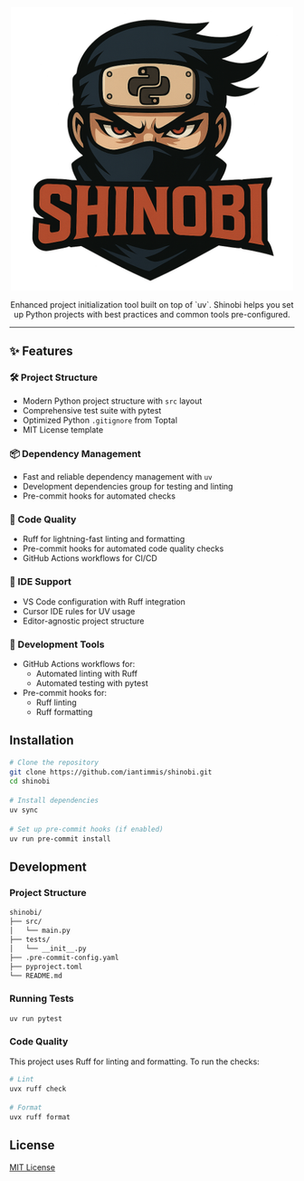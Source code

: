 <div align="center">
  <img src="images/shinobi.png" width="500">
  <p>Enhanced project initialization tool built on top of `uv`. Shinobi helps you set up Python projects with best practices and common tools pre-configured.</p>
</div>

---

## ✨ Features

### 🛠️ Project Structure

- Modern Python project structure with `src` layout
- Comprehensive test suite with pytest
- Optimized Python `.gitignore` from Toptal
- MIT License template

### 📦 Dependency Management

- Fast and reliable dependency management with `uv`
- Development dependencies group for testing and linting
- Pre-commit hooks for automated checks

### 🧰 Code Quality

- Ruff for lightning-fast linting and formatting
- Pre-commit hooks for automated code quality checks
- GitHub Actions workflows for CI/CD

### 🎯 IDE Support

- VS Code configuration with Ruff integration
- Cursor IDE rules for UV usage
- Editor-agnostic project structure

### 🔧 Development Tools

- GitHub Actions workflows for:
  - Automated linting with Ruff
  - Automated testing with pytest
- Pre-commit hooks for:
  - Ruff linting
  - Ruff formatting

## Installation

```bash
# Clone the repository
git clone https://github.com/iantimmis/shinobi.git
cd shinobi

# Install dependencies
uv sync

# Set up pre-commit hooks (if enabled)
uv run pre-commit install
```

## Development

### Project Structure

```
shinobi/
├── src/
│   └── main.py
├── tests/
│   └── __init__.py
├── .pre-commit-config.yaml
├── pyproject.toml
└── README.md
```

### Running Tests

```bash
uv run pytest
```

### Code Quality

This project uses Ruff for linting and formatting. To run the checks:

```bash
# Lint
uvx ruff check

# Format
uvx ruff format
```

## License

[MIT License](LICENSE)
